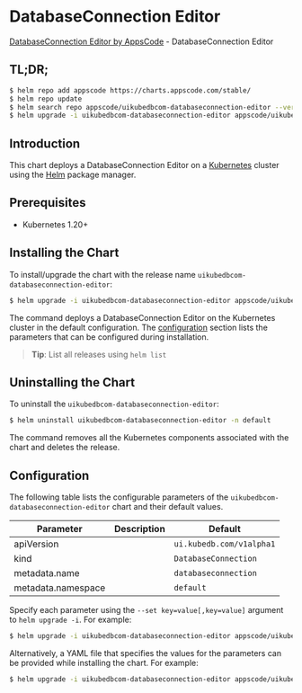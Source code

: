 # DatabaseConnection Editor

[DatabaseConnection Editor by AppsCode](https://appscode.com) - DatabaseConnection Editor

## TL;DR;

```bash
$ helm repo add appscode https://charts.appscode.com/stable/
$ helm repo update
$ helm search repo appscode/uikubedbcom-databaseconnection-editor --version=v0.19.0
$ helm upgrade -i uikubedbcom-databaseconnection-editor appscode/uikubedbcom-databaseconnection-editor -n default --create-namespace --version=v0.19.0
```

## Introduction

This chart deploys a DatabaseConnection Editor on a [Kubernetes](http://kubernetes.io) cluster using the [Helm](https://helm.sh) package manager.

## Prerequisites

- Kubernetes 1.20+

## Installing the Chart

To install/upgrade the chart with the release name `uikubedbcom-databaseconnection-editor`:

```bash
$ helm upgrade -i uikubedbcom-databaseconnection-editor appscode/uikubedbcom-databaseconnection-editor -n default --create-namespace --version=v0.19.0
```

The command deploys a DatabaseConnection Editor on the Kubernetes cluster in the default configuration. The [configuration](#configuration) section lists the parameters that can be configured during installation.

> **Tip**: List all releases using `helm list`

## Uninstalling the Chart

To uninstall the `uikubedbcom-databaseconnection-editor`:

```bash
$ helm uninstall uikubedbcom-databaseconnection-editor -n default
```

The command removes all the Kubernetes components associated with the chart and deletes the release.

## Configuration

The following table lists the configurable parameters of the `uikubedbcom-databaseconnection-editor` chart and their default values.

|     Parameter      | Description |               Default               |
|--------------------|-------------|-------------------------------------|
| apiVersion         |             | <code>ui.kubedb.com/v1alpha1</code> |
| kind               |             | <code>DatabaseConnection</code>     |
| metadata.name      |             | <code>databaseconnection</code>     |
| metadata.namespace |             | <code>default</code>                |


Specify each parameter using the `--set key=value[,key=value]` argument to `helm upgrade -i`. For example:

```bash
$ helm upgrade -i uikubedbcom-databaseconnection-editor appscode/uikubedbcom-databaseconnection-editor -n default --create-namespace --version=v0.19.0 --set apiVersion=ui.kubedb.com/v1alpha1
```

Alternatively, a YAML file that specifies the values for the parameters can be provided while
installing the chart. For example:

```bash
$ helm upgrade -i uikubedbcom-databaseconnection-editor appscode/uikubedbcom-databaseconnection-editor -n default --create-namespace --version=v0.19.0 --values values.yaml
```
